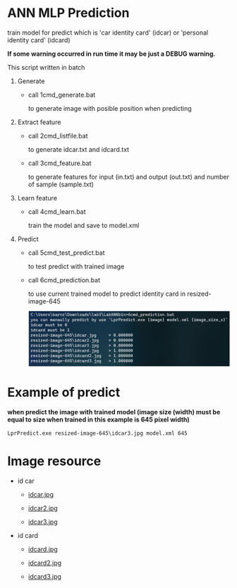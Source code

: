 # ANN MLP Prediction
train model for predict which is 'car identity card' (idcar) or 'personal identity card' (idcard)

**If some warning occurred in run time it may be just a DEBUG warning.**

This script written in batch

1. Generate
	- call 1cmd_generate.bat

		to generate image with posible position when predicting

2. Extract feature
	- call 2cmd_listfile.bat
		
		to generate idcar.txt and idcard.txt

	- call 3cmd_feature.bat
		
		to generate features for input (in.txt) and output (out.txt) and number of sample (sample.txt)

3. Learn feature
	- call 4cmd_learn.bat

		train the model and save to model.xml

4. Predict 
	- call 5cmd_test_predict.bat

		to test predict with trained image
	
	- call 6cmd_prediction.bat

		to use current trained model to predict identity card in resized-image-645

		![result-6cm_prediction](https://github.com/karnzx/opencv-workshop-cpp/blob/main/03-ann-mlp-prediction/terminal-6cmd_predict.png)

# Example of predict

**when predict the image with trained model (image size (width) must be equal to size when trained in this example is 645 pixel width)**

```
LprPredict.exe resized-image-645\idcar3.jpg model.xml 645
```

# Image resource

- id car

	- [idcar.jpg](https://commons.wikimedia.org/wiki/File:Thailand_probationary_dl_sample_obverse.svg)

	- [idcar2.jpg](https://www.thebangkokinsight.com/news/business/economics/245250/)

	- [idcar3.jpg](https://grabdriverth.com/document)

- id card

	- [idcard.jpg](https://aiforthai.in.th/files/iappIDcr-front-ex.jpg)

	- [idcard2.jpg](https://matemnews.com/News/24796)

	- [idcard3.jpg](https://twitter.com/iam_double_p/status/1121107011708411905?lang=zh-Hant)

